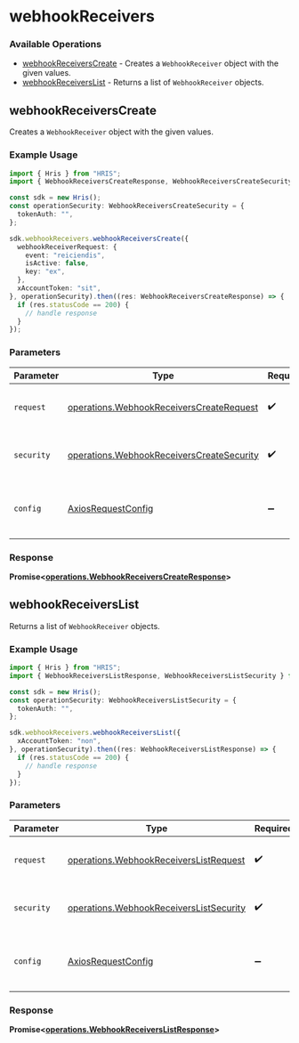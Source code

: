 # webhookReceivers

### Available Operations

* [webhookReceiversCreate](#webhookreceiverscreate) - Creates a `WebhookReceiver` object with the given values.
* [webhookReceiversList](#webhookreceiverslist) - Returns a list of `WebhookReceiver` objects.

## webhookReceiversCreate

Creates a `WebhookReceiver` object with the given values.

### Example Usage

```typescript
import { Hris } from "HRIS";
import { WebhookReceiversCreateResponse, WebhookReceiversCreateSecurity } from "HRIS/dist/sdk/models/operations";

const sdk = new Hris();
const operationSecurity: WebhookReceiversCreateSecurity = {
  tokenAuth: "",
};

sdk.webhookReceivers.webhookReceiversCreate({
  webhookReceiverRequest: {
    event: "reiciendis",
    isActive: false,
    key: "ex",
  },
  xAccountToken: "sit",
}, operationSecurity).then((res: WebhookReceiversCreateResponse) => {
  if (res.statusCode == 200) {
    // handle response
  }
});
```

### Parameters

| Parameter                                                                                              | Type                                                                                                   | Required                                                                                               | Description                                                                                            |
| ------------------------------------------------------------------------------------------------------ | ------------------------------------------------------------------------------------------------------ | ------------------------------------------------------------------------------------------------------ | ------------------------------------------------------------------------------------------------------ |
| `request`                                                                                              | [operations.WebhookReceiversCreateRequest](../../models/operations/webhookreceiverscreaterequest.md)   | :heavy_check_mark:                                                                                     | The request object to use for the request.                                                             |
| `security`                                                                                             | [operations.WebhookReceiversCreateSecurity](../../models/operations/webhookreceiverscreatesecurity.md) | :heavy_check_mark:                                                                                     | The security requirements to use for the request.                                                      |
| `config`                                                                                               | [AxiosRequestConfig](https://axios-http.com/docs/req_config)                                           | :heavy_minus_sign:                                                                                     | Available config options for making requests.                                                          |


### Response

**Promise<[operations.WebhookReceiversCreateResponse](../../models/operations/webhookreceiverscreateresponse.md)>**


## webhookReceiversList

Returns a list of `WebhookReceiver` objects.

### Example Usage

```typescript
import { Hris } from "HRIS";
import { WebhookReceiversListResponse, WebhookReceiversListSecurity } from "HRIS/dist/sdk/models/operations";

const sdk = new Hris();
const operationSecurity: WebhookReceiversListSecurity = {
  tokenAuth: "",
};

sdk.webhookReceivers.webhookReceiversList({
  xAccountToken: "non",
}, operationSecurity).then((res: WebhookReceiversListResponse) => {
  if (res.statusCode == 200) {
    // handle response
  }
});
```

### Parameters

| Parameter                                                                                          | Type                                                                                               | Required                                                                                           | Description                                                                                        |
| -------------------------------------------------------------------------------------------------- | -------------------------------------------------------------------------------------------------- | -------------------------------------------------------------------------------------------------- | -------------------------------------------------------------------------------------------------- |
| `request`                                                                                          | [operations.WebhookReceiversListRequest](../../models/operations/webhookreceiverslistrequest.md)   | :heavy_check_mark:                                                                                 | The request object to use for the request.                                                         |
| `security`                                                                                         | [operations.WebhookReceiversListSecurity](../../models/operations/webhookreceiverslistsecurity.md) | :heavy_check_mark:                                                                                 | The security requirements to use for the request.                                                  |
| `config`                                                                                           | [AxiosRequestConfig](https://axios-http.com/docs/req_config)                                       | :heavy_minus_sign:                                                                                 | Available config options for making requests.                                                      |


### Response

**Promise<[operations.WebhookReceiversListResponse](../../models/operations/webhookreceiverslistresponse.md)>**

